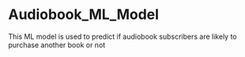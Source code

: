 # Audiobook_ML_Model
This ML model is used to predict if audiobook subscribers are likely to purchase another book or not
